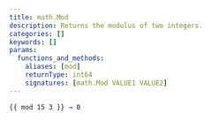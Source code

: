 ```yaml
---
title: math.Mod
description: Returns the modulus of two integers.
categories: []
keywords: []
params:
  functions_and_methods:
    aliases: [mod]
    returnType: int64
    signatures: [math.Mod VALUE1 VALUE2]
---
```


```go-html-template
{{ mod 15 3 }} → 0
```
